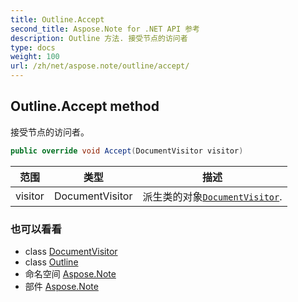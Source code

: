 ```yaml
---
title: Outline.Accept
second_title: Aspose.Note for .NET API 参考
description: Outline 方法. 接受节点的访问者
type: docs
weight: 100
url: /zh/net/aspose.note/outline/accept/
---
```

## Outline.Accept method

接受节点的访问者。

```csharp
public override void Accept(DocumentVisitor visitor)
```

| 范围 | 类型 | 描述 |
| --- | --- | --- |
| visitor | DocumentVisitor | 派生类的对象[`DocumentVisitor`](../../documentvisitor/). |

### 也可以看看

* class [DocumentVisitor](../../documentvisitor/)
* class [Outline](../)
* 命名空间 [Aspose.Note](../../outline/)
* 部件 [Aspose.Note](../../../)


